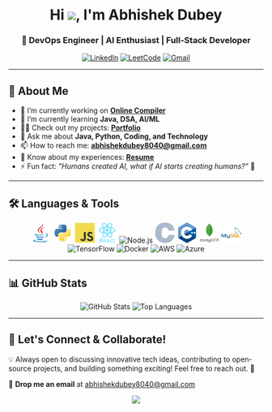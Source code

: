 
<h1 align="center">Hi <img src="https://media.giphy.com/media/hvRJCLFzcasrR4ia7z/giphy.gif" width="40px"/>, I'm Abhishek Dubey</h1>
<h3 align="center">🚀 DevOps Engineer | AI Enthusiast | Full-Stack Developer </h3>

<p align="center">
  <a href="https://linkedin.com/in/abhishekdubey8040"><img src="https://img.shields.io/badge/LinkedIn-blue?logo=linkedin&style=for-the-badge" alt="LinkedIn" /></a>
  <a href="https://www.leetcode.com/_abhishekdubey"><img src="https://img.shields.io/badge/LeetCode-orange?logo=leetcode&style=for-the-badge" alt="LeetCode" /></a>
  <a href="mailto:abhishekdubey8040@gmail.com"><img src="https://img.shields.io/badge/Gmail-red?logo=gmail&style=for-the-badge" alt="Gmail" /></a>
</p>

---

## 🚀 About Me
- 🔭 I’m currently working on **[Online Compiler](https://abhishek8040.pythonanywhere.com/)**
- 🌱 I’m currently learning **Java, DSA, AI/ML**
- 👨‍💻 Check out my projects: **[Portfolio](https://abhishek8040.github.io/portfolio/)**
- 💬 Ask me about **Java, Python, Coding, and Technology**
- 📫 How to reach me: **abhishekdubey8040@gmail.com**
- 📄 Know about my experiences: **[Resume](https://drive.google.com/file/d/1VXfL0lqY58wdZ6TuSQWz-GPRMo0N6lIS/view)**
- ⚡ Fun fact: *"Humans created AI, what if AI starts creating humans?"* 🤯

---

## 🛠️ Languages & Tools
<p align="center">
  <img src="https://raw.githubusercontent.com/devicons/devicon/master/icons/java/java-original.svg" alt="Java" width="40" height="40"/>
  <img src="https://raw.githubusercontent.com/devicons/devicon/master/icons/python/python-original.svg" alt="Python" width="40" height="40"/>
  <img src="https://raw.githubusercontent.com/devicons/devicon/master/icons/javascript/javascript-original.svg" alt="JavaScript" width="40" height="40"/>
  <img src="https://raw.githubusercontent.com/devicons/devicon/master/icons/react/react-original-wordmark.svg" alt="React" width="40" height="40"/>
  <img src="https://www.vectorlogo.zone/logos/nodejs/nodejs-icon.svg" alt="Node.js" width="40" height="40"/>
  <img src="https://raw.githubusercontent.com/devicons/devicon/master/icons/c/c-original.svg" alt="C" width="40" height="40"/>
  <img src="https://raw.githubusercontent.com/devicons/devicon/master/icons/cplusplus/cplusplus-original.svg" alt="C++" width="40" height="40"/>
  <img src="https://raw.githubusercontent.com/devicons/devicon/master/icons/mongodb/mongodb-original-wordmark.svg" alt="MongoDB" width="40" height="40"/>
  <img src="https://raw.githubusercontent.com/devicons/devicon/master/icons/mysql/mysql-original-wordmark.svg" alt="MySQL" width="40" height="40"/>
  <img src="https://www.vectorlogo.zone/logos/tensorflow/tensorflow-icon.svg" alt="TensorFlow" width="40" height="40"/>
  <img src="https://www.vectorlogo.zone/logos/docker/docker-icon.svg" alt="Docker" width="40" height="40"/>
  <img src="https://www.vectorlogo.zone/logos/amazon_aws/amazon_aws-icon.svg" alt="AWS" width="40" height="40"/>
  <img src="https://www.vectorlogo.zone/logos/microsoft_azure/microsoft_azure-icon.svg" alt="Azure" width="40" height="40"/>
</p>

---

## 📊 GitHub Stats
<p align="center">
  <img src="https://github-readme-stats.vercel.app/api?username=abhishek8040&show_icons=true&theme=radical" alt="GitHub Stats" />
  <img src="https://github-readme-stats.vercel.app/api/top-langs/?username=abhishek8040&layout=compact&theme=radical" alt="Top Languages" />
</p>

---

## 🌱 Let's Connect & Collaborate!
💡 Always open to discussing innovative tech ideas, contributing to open-source projects, and building something exciting! Feel free to reach out. 🚀

📩 **Drop me an email** at [abhishekdubey8040@gmail.com](mailto:abhishekdubey8040@gmail.com)

<p align="center">
  <img src="https://media.giphy.com/media/L1R1tvI9svkIWwpVYr/giphy.gif" width="500px" />
</p>
